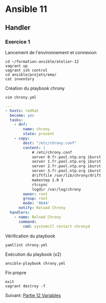 # Ansible 11
## Handler
### Exercice 1
Lancement de l'environnement et connexion
```console
cd ~/formation-ansible/atelier-12
vagrant up
vagrant ssh control
cd ansible/projets/ema/
cat inventory
```

Création du playbook chrony
```console
vim chrony.yml
```
```yml
---
- hosts: redhat
  become: yes
  tasks:
    - dnf:
        name: chrony
        state: present
    - copy:
        dest: "/etc/chrony.conf"
        content: |
            # /etc/chrony.conf
            server 0.fr.pool.ntp.org iburst
            server 1.fr.pool.ntp.org iburst
            server 2.fr.pool.ntp.org iburst
            server 3.fr.pool.ntp.org iburst
            driftfile /var/lib/chrony/drift
            makestep 1.0 3
            rtcsync
            logdir /var/log/chrony
        owner: root
        group: root
        mode: '0644'
      notify: Reload Chrony
  handlers:
    - name: Reload Chrony
      command:
        cmd: systemctl restart chronyd
```

Vérification du playbook
```console
yamllint chrony.yml
```

Exécution du playbook (x2)
```console
ansible-playbook chrony.yml
```

Fin propre
```console
exit
vagrant destroy -f
```
Suivant: [Partie 12 Variables](/Ansible_12/Ansible_12.1.md)
